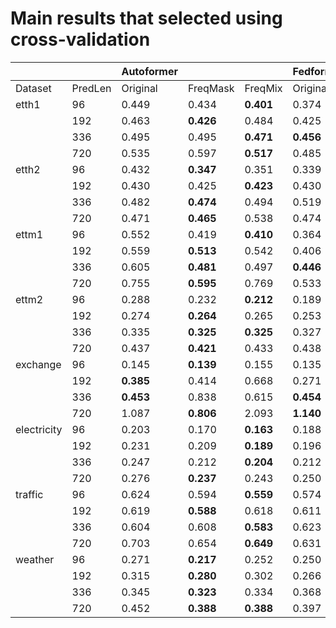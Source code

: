 # Main results that selected using cross-validation

|             |         | Autoformer |           |           | Fedformer |           |           | Informer |          |         | DLinear   |           |           | LightTS   |           |           | Film      |           |           | SCINet   |           |           |
|-------------|---------|------------|-----------|-----------|-----------|-----------|-----------|----------|----------|---------|-----------|-----------|-----------|-----------|-----------|-----------|-----------|-----------|-----------|----------|-----------|-----------|
| Dataset     | PredLen | Original   | FreqMask  | FreqMix   | Original  | FreqMask  | FreqMix   | Original | FreqMask | FreqMix | Original  | FreqMask  | FreqMix   | Original  | FreqMask  | FreqMix   | Original  | FreqMask  | FreqMix   | Original | FreqMask  | FreqMix   |
| etth1       |      96 |      0.449 |     0.434 | **0.401** |     0.374 |     0.374 | **0.371** |    0.931 |    0.637 |   0.675 |     0.374 | **0.372** | **0.372** |     0.448 |     0.419 | **0.418** |     0.463 | **0.451** |     0.453 |    0.399 |     0.393 | **0.387** |
|             |     192 |      0.463 | **0.426** |     0.484 |     0.425 |     0.421 | **0.418** |    1.010 |    0.788 |   1.021 | **0.405** |     0.407 |     0.409 |     0.444 | **0.427** |     0.429 |     0.472 |     0.465 | **0.459** |    0.423 | **0.419** |     0.420 |
|             |     336 |      0.495 |     0.495 | **0.471** | **0.456** |     0.457 |     0.466 |    1.036 |    0.873 |   1.044 |     0.439 |     0.453 | **0.438** |     0.663 | **0.572** |     0.575 |     0.495 |     0.492 | **0.485** |    0.429 |     0.393 | **0.387** |
|             |     720 |      0.535 |     0.597 | **0.517** |     0.485 | **0.474** |     0.497 |    1.159 |    1.042 |   1.100 |     0.514 | **0.473** |     0.482 |     0.706 | **0.617** |     0.620 |     0.488 | **0.484** |     0.495 |    0.482 | **0.479** |     0.485 |
| etth2       |      96 |      0.432 | **0.347** |     0.351 |     0.339 | **0.323** |     0.327 |    2.843 |    2.555 |   2.774 |     0.295 | **0.282** |     0.284 |     0.369 | **0.341** |     0.355 |     0.361 | **0.349** |     0.354 |    0.312 |     0.298 | **0.291** |
|             |     192 |      0.430 |     0.425 | **0.423** |     0.430 | **0.414** |     0.421 |    6.236 |    3.983 |   5.940 |     0.378 | **0.344** |     0.346 |     0.481 | **0.441** |     0.489 |     0.431 | **0.420** |     0.428 |    0.383 | **0.353** |     0.358 |
|             |     336 |      0.482 | **0.474** |     0.494 |     0.519 | **0.484** |     0.507 |    5.418 |    3.752 |   4.718 | **0.421** |     0.443 |     0.449 |     0.738 | **0.625** |     0.656 |     0.459 | **0.448** |     0.455 |    0.379 |     0.298 | **0.291** |
|             |     720 |      0.471 | **0.465** |     0.538 |     0.474 | **0.446** |     0.466 |    3.962 |    2.561 |   4.088 |     0.696 | **0.592** |     0.636 |     1.166 | **0.993** |     1.047 |     0.457 | **0.443** |     0.455 |    0.423 |     0.405 | **0.404** |
| ettm1       |      96 |      0.552 |     0.419 | **0.410** |     0.364 | **0.360** |     0.361 |    0.626 |    0.425 |   0.593 |     0.300 | **0.297** | **0.297** |     0.323 |     0.322 | **0.321** |     0.216 | **0.212** |     0.212 |    0.170 |     0.167 | **0.166** |
|             |     192 |      0.559 | **0.513** |     0.542 |     0.406 | **0.404** | **0.404** |    0.730 |    0.538 |   0.702 |     0.335 | **0.332** | **0.332** |     0.349 |     0.344 | **0.342** |     0.273 |     0.270 | **0.270** |    0.234 | **0.232** |     0.233 |
|             |     336 |      0.605 | **0.481** |     0.497 | **0.446** |     0.453 |     0.447 |    1.037 |    0.783 |   0.867 | **0.368** | **0.368** |     0.372 |     0.428 | **0.398** |     0.399 |     0.325 | **0.317** |     0.318 |    0.173 |     0.167 | **0.166** |
|             |     720 |      0.755 | **0.595** |     0.769 |     0.533 |     0.527 | **0.515** |    0.972 |    0.846 |   0.930 | **0.425** |     0.428 |     0.428 |     0.476 | **0.448** | **0.448** |     0.426 | **0.414** |     0.414 |    0.392 |     0.385 | **0.376** |
| ettm2       |      96 |      0.288 |     0.232 | **0.212** |     0.189 | **0.184** | **0.184** |    0.389 |    0.368 |   0.341 |     0.171 | **0.166** |     0.168 |     0.213 | **0.195** |     0.199 |     0.217 | **0.210** |     0.212 |    0.173 | **0.167** | **0.167** |
|             |     192 |      0.274 | **0.264** |     0.265 |     0.253 | **0.249** |     0.252 |    0.813 |    0.463 |   0.557 |     0.235 | **0.228** |     0.229 |     0.238 | **0.229** |     0.234 |     0.272 | **0.268** |     0.271 |    0.235 |     0.232 | **0.229** |
|             |     336 |      0.335 | **0.325** | **0.325** |     0.327 | **0.322** |     0.326 |    1.429 |    0.984 |   1.322 |     0.305 | **0.281** |     0.286 |     0.349 | **0.317** |     0.322 |     0.323 | **0.316** |     0.318 |    0.171 | **0.165** |     0.167 |
|             |     720 |      0.437 | **0.421** |     0.433 |     0.438 | **0.430** |     0.432 |    3.863 |    3.932 |   2.939 |     0.412 |     0.399 | **0.398** |     0.473 | **0.436** |     0.447 |     0.418 | **0.413** |     0.416 |    0.390 |     0.388 | **0.376** |
| exchange    |      96 |      0.145 | **0.139** |     0.155 |     0.135 | **0.129** |     0.133 |    0.879 |    0.534 |   0.962 | **0.079** |     0.101 |     0.099 |     0.139 | **0.091** |     0.097 |     0.140 | **0.139** |     0.140 |          |           |           |
|             |     192 |  **0.385** |     0.414 |     0.668 |     0.271 | **0.238** |     0.241 |    1.147 |    1.023 |   1.156 |     0.205 | **0.182** |     0.187 | **0.212** |     0.215 |     0.409 |     0.294 | **0.288** |     0.293 |          |           |           |
|             |     336 |  **0.453** |     0.838 |     0.615 | **0.454** |     0.469 |     0.470 |    1.562 |    1.074 |   1.514 |     0.309 | **0.263** |     0.274 |     0.412 | **0.399** |     0.588 |     0.440 | **0.436** |     0.439 |          |           |           |
|             |     720 |      1.087 | **0.806** |     2.093 | **1.140** |     1.149 |     1.147 |    2.919 |    1.102 |   2.689 |     1.029 | **0.842** |     0.883 | **0.840** |     1.044 |     1.277 |     1.103 | **1.091** |     1.108 |          |           |           |
| electricity |      96 |      0.203 |     0.170 | **0.163** |     0.188 | **0.176** | **0.176** |    0.305 |    0.262 |   0.266 | **0.140** | **0.140** | **0.140** |     0.186 | **0.168** |     0.170 |     0.185 |     0.185 | **0.184** |          |           |           |
|             |     192 |      0.231 |     0.209 | **0.189** |     0.196 |     0.196 | **0.187** |    0.349 |    0.282 |   0.276 | **0.154** | **0.154** | **0.154** |     0.159 | **0.154** |     0.155 | **0.204** |     0.208 | **0.204** |          |           |           |
|             |     336 |      0.247 |     0.212 | **0.204** |     0.212 | **0.204** | **0.204** |    0.349 |    0.287 |   0.287 | **0.169** | **0.169** | **0.169** |     0.177 | **0.171** |     0.173 |     0.225 | **0.223** |     0.225 |          |           |           |
|             |     720 |      0.276 | **0.237** |     0.243 |     0.250 | **0.220** |     0.226 |    0.391 |    0.304 |   0.306 | **0.204** | **0.204** | **0.204** |     0.216 | **0.215** |     0.227 |     0.324 |     0.304 | **0.295** |          |           |           |
| traffic     |      96 |      0.624 |     0.594 | **0.559** |     0.574 |     0.572 | **0.565** |    0.736 |    0.674 |   0.674 | **0.410** |     0.411 |     0.412 |     0.504 | **0.476** |     0.482 |     0.630 |     0.627 | **0.621** |          |           |           |
|             |     192 |      0.619 | **0.588** |     0.618 |     0.611 | **0.586** |     0.591 |    0.770 |    0.683 |   0.677 | **0.423** | **0.423** | **0.423** |     0.514 | **0.492** |     0.496 |     0.648 |     0.647 | **0.639** |          |           |           |
|             |     336 |      0.604 |     0.608 | **0.583** |     0.623 |     0.612 | **0.604** |    0.861 |    0.715 |   0.726 |     0.436 | **0.435** | **0.435** |     0.539 | **0.511** |     0.520 | **0.652** |     0.655 |     0.655 |          |           |           |
|             |     720 |      0.703 |     0.654 | **0.649** |     0.631 |     0.631 | **0.629** |    0.995 |    0.799 |   0.807 | **0.466** | **0.466** |     0.467 |     0.587 | **0.550** |     0.559 | **0.663** |     0.666 |     0.667 |          |           |           |
| weather     |      96 |      0.271 | **0.217** |     0.252 |     0.250 |     0.231 | **0.200** |    0.452 |    0.199 |   0.216 |     0.175 | **0.174** | **0.174** |     0.168 | **0.161** |     0.163 |     0.250 | **0.218** |     0.245 |          |           |           |
|             |     192 |      0.315 | **0.280** |     0.302 |     0.266 | **0.240** |     0.245 |    0.466 |    0.298 |   0.402 |     0.217 |     0.217 | **0.216** |     0.210 | **0.200** |     0.203 |     0.297 | **0.277** |     0.296 |          |           |           |
|             |     336 |      0.345 | **0.323** |     0.334 |     0.368 | **0.308** |     0.317 |    0.499 |    0.356 |   0.459 |     0.265 |     0.265 | **0.264** |     0.264 | **0.252** |     0.259 |     0.345 | **0.323** |     0.350 |          |           |           |
|             |     720 |      0.452 | **0.388** | **0.388** |     0.397 | **0.373** |     0.377 |    1.260 |    0.529 |   0.666 | **0.324** | **0.324** | **0.324** |     0.323 |     0.320 | **0.318** |     0.418 | **0.387** |     0.390 |          |           |           |
